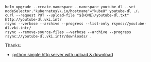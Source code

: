 ``` shell
helm upgrade --create-namespace --namespace youtube-dl --set nodeSelector."kubernetes\\.io/hostname"="kube8" youtube-dl ./.
curl --request PUT --upload-file "${HOME}/youtube-dl.txt" http://youtube-dl.vki.intr
rsync --verbose --archive --progress --list-only rsync://youtube-dl.vki.intr/
rsync --remove-source-files --verbose --archive --progress rsync://youtube-dl.vki.intr/downloads/ .
```

Thanks:
- [python simple http server with upload & download](https://gist.github.com/darkr4y/761d7536100d2124f5d0db36d4890109)

